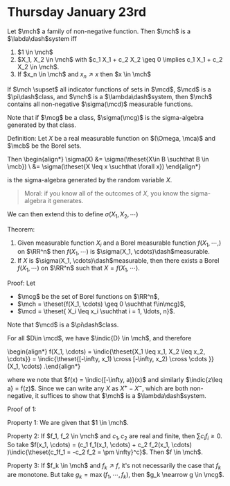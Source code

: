 # Thursday January 23rd

Let $\mch$ a family of non-negative function.
Then $\mch$ is a $\labda\dash$system iff

1. $1 \in \mch$
2. $X_1, X_2 \in \mch$ with $c_1 X_1 + c_2 X_2 \geq 0 \implies c_1 X_1 + c_2 X_2 \in \mch$.
3. If $x_n \in \mch$ and $x_n \nearrow x$ then $x \in \mch$

If $\mch \supset$ all indicator functions of sets in $\mcd$, $\mcd$ is a $\pi\dash$class, and $\mch$ is a $\lambda\dash$system, then $\mch$ contains all non-negative $\sigma(\mcd)$ measurable functions.

Note that if $\mcg$ be a class, $\sigma(\mcg)$ is the sigma-algebra generated by that class.

Definition:
Let $X$ be a real measurable function on $(\Omega, \mca)$ and $\mcb$ be the Borel sets.

Then
\begin{align*}
\sigma(X) 
&= \sigma(\theset{X\in B \suchthat B \in \mcb})  \\
&= \sigma(\theset{X \leq x \suchthat \forall x})
\end{align*}

is the sigma-algebra generated by the random variable $X$.

> Moral: if you know all of the outcomes of $X$, you know the sigma-algebra it generates.

We can then extend this to define $\sigma(X_1, X_2, \cdots)$

Theorem:

1. Given measurable function $X_i$ and a Borel measurable function $f(X_1, \cdots,)$ on $\RR^n$ then $f(X_1, \cdots)$ is $\sigma(X_1, \cdots)\dash$measurable.
2. If $X$ is $\sigma(X_1, \cdots)\dash$measurable, then there exists a Borel $f(X_1, \cdots)$ on $\RR^n$ such that $X = f(X_1, \cdots)$.

Proof:
Let 

- $\mcg$ be the set of Borel functions on $\RR^n$, 
- $\mch = \theset{f(X_1, \cdots) \geq 0 \suchthat f\in\mcg}$,
- $\mcd = \theset{ X_i \leq x_i \suchthat i = 1, \ldots, n}$.

Note that $\mcd$ is a $\pi\dash$class.

For all $D\in \mcd$, we have $\indic{D} \in \mch$, and therefore

\begin{align*}
f(X_1, \cdots) = \indic{\theset{X_1 \leq x_1, X_2 \leq x_2, \cdots}} = \indic{\theset{[-\infty, x_1) \cross [-\infty, x_2) \cross \cdots   }}(X_1, \cdots)
.\end{align*}

where we note that $f(x) = \indic{[-\infty, a)}(x)$ and similarly $\indic{z\leq a} = f(z)$.
Since we can write any $X$ as $X^+ - X^-$, which are both non-negative, it suffices to show that $\mch$ is a $\lambda\dash$system.

Proof of 1:

Property 1: We are given that $1 \in \mch$.

Property 2: If $f_1, f_2 \in \mch$ and $c_1, c_2$ are real and finite, then $\sum c_i f_i \geq 0$.
So take $f(x_1, \cdots) = (c_1 f_1(x_1, \cdots) + c_2 f_2(x_1, \cdots) )\indic{\theset{c_1f_1 = -c_2 f_2 = \pm \infty}^c}$.
Then $f \in \mch$.

Property 3:
If $f_k \in \mch$ and $f_k \nearrow f$, it's not necessarily the case that $f_k$ are monotone. 
But take $g_k = \max(f_1, \cdots, f_k)$, then $g_k \nearrow g \in \mcg$.

